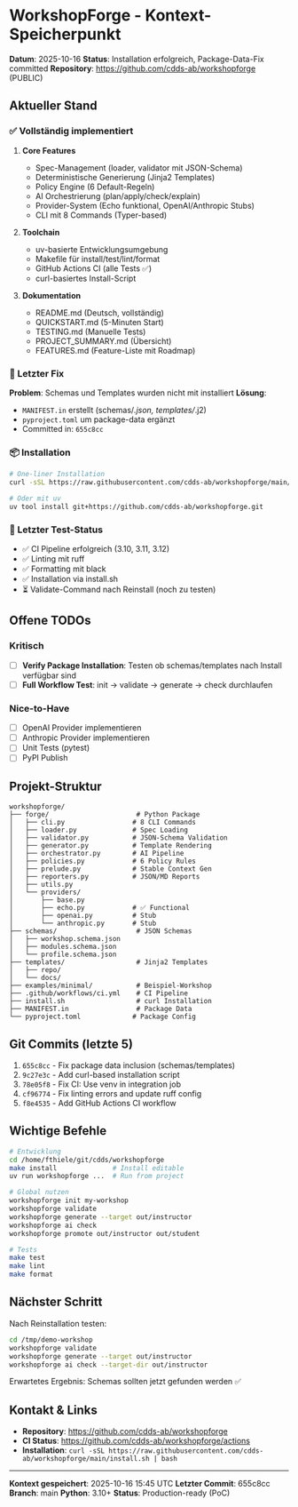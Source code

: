 # WorkshopForge - Kontext-Speicherpunkt

**Datum**: 2025-10-16
**Status**: Installation erfolgreich, Package-Data-Fix committed
**Repository**: https://github.com/cdds-ab/workshopforge (PUBLIC)

## Aktueller Stand

### ✅ Vollständig implementiert

1. **Core Features**
   - Spec-Management (loader, validator mit JSON-Schema)
   - Deterministische Generierung (Jinja2 Templates)
   - Policy Engine (6 Default-Regeln)
   - AI Orchestrierung (plan/apply/check/explain)
   - Provider-System (Echo funktional, OpenAI/Anthropic Stubs)
   - CLI mit 8 Commands (Typer-based)

2. **Toolchain**
   - uv-basierte Entwicklungsumgebung
   - Makefile für install/test/lint/format
   - GitHub Actions CI (alle Tests ✅)
   - curl-basiertes Install-Script

3. **Dokumentation**
   - README.md (Deutsch, vollständig)
   - QUICKSTART.md (5-Minuten Start)
   - TESTING.md (Manuelle Tests)
   - PROJECT_SUMMARY.md (Übersicht)
   - FEATURES.md (Feature-Liste mit Roadmap)

### 🔧 Letzter Fix

**Problem**: Schemas und Templates wurden nicht mit installiert
**Lösung**:
- `MANIFEST.in` erstellt (schemas/*.json, templates/*.j2)
- `pyproject.toml` um package-data ergänzt
- Committed in: `655c8cc`

### 📦 Installation

```bash
# One-liner Installation
curl -sSL https://raw.githubusercontent.com/cdds-ab/workshopforge/main/install.sh | bash

# Oder mit uv
uv tool install git+https://github.com/cdds-ab/workshopforge.git
```

### 🧪 Letzter Test-Status

- ✅ CI Pipeline erfolgreich (3.10, 3.11, 3.12)
- ✅ Linting mit ruff
- ✅ Formatting mit black
- ✅ Installation via install.sh
- ⏳ Validate-Command nach Reinstall (noch zu testen)

## Offene TODOs

### Kritisch
- [ ] **Verify Package Installation**: Testen ob schemas/templates nach Install verfügbar sind
- [ ] **Full Workflow Test**: init → validate → generate → check durchlaufen

### Nice-to-Have
- [ ] OpenAI Provider implementieren
- [ ] Anthropic Provider implementieren
- [ ] Unit Tests (pytest)
- [ ] PyPI Publish

## Projekt-Struktur

```
workshopforge/
├── forge/                      # Python Package
│   ├── cli.py                 # 8 CLI Commands
│   ├── loader.py              # Spec Loading
│   ├── validator.py           # JSON-Schema Validation
│   ├── generator.py           # Template Rendering
│   ├── orchestrator.py        # AI Pipeline
│   ├── policies.py            # 6 Policy Rules
│   ├── prelude.py             # Stable Context Gen
│   ├── reporters.py           # JSON/MD Reports
│   ├── utils.py
│   └── providers/
│       ├── base.py
│       ├── echo.py            # ✅ Functional
│       ├── openai.py          # Stub
│       └── anthropic.py       # Stub
├── schemas/                    # JSON Schemas
│   ├── workshop.schema.json
│   ├── modules.schema.json
│   └── profile.schema.json
├── templates/                  # Jinja2 Templates
│   ├── repo/
│   └── docs/
├── examples/minimal/           # Beispiel-Workshop
├── .github/workflows/ci.yml    # CI Pipeline
├── install.sh                  # curl Installation
├── MANIFEST.in                 # Package Data
└── pyproject.toml             # Package Config
```

## Git Commits (letzte 5)

1. `655c8cc` - Fix package data inclusion (schemas/templates)
2. `9c27e3c` - Add curl-based installation script
3. `78e05f8` - Fix CI: Use venv in integration job
4. `cf96774` - Fix linting errors and update ruff config
5. `f8e4535` - Add GitHub Actions CI workflow

## Wichtige Befehle

```bash
# Entwicklung
cd /home/fthiele/git/cdds/workshopforge
make install              # Install editable
uv run workshopforge ...  # Run from project

# Global nutzen
workshopforge init my-workshop
workshopforge validate
workshopforge generate --target out/instructor
workshopforge ai check
workshopforge promote out/instructor out/student

# Tests
make test
make lint
make format
```

## Nächster Schritt

Nach Reinstallation testen:
```bash
cd /tmp/demo-workshop
workshopforge validate
workshopforge generate --target out/instructor
workshopforge ai check --target-dir out/instructor
```

Erwartetes Ergebnis: Schemas sollten jetzt gefunden werden ✅

## Kontakt & Links

- **Repository**: https://github.com/cdds-ab/workshopforge
- **CI Status**: https://github.com/cdds-ab/workshopforge/actions
- **Installation**: `curl -sSL https://raw.githubusercontent.com/cdds-ab/workshopforge/main/install.sh | bash`

---

**Kontext gespeichert**: 2025-10-16 15:45 UTC
**Letzter Commit**: 655c8cc
**Branch**: main
**Python**: 3.10+
**Status**: Production-ready (PoC)

